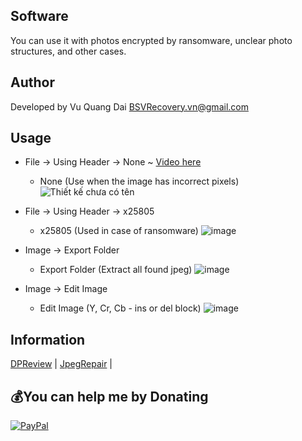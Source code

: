 ## Software
You can use it with photos encrypted by ransomware, unclear photo structures, and other cases.

## Author
Developed by Vu Quang Dai <BSVRecovery.vn@gmail.com>

## Usage
- File -> Using Header -> None ~ [Video here](https://www.youtube.com/watch?v=0OUbORvWM_k)
  - None (Use when the image has incorrect pixels)
![Thiết kế chưa có tên](https://github.com/VQD-BSV/FreeTool/assets/127699283/5ac152b6-e02e-4a8e-a11e-5746db106c81)

- File -> Using Header -> x25805
  - x25805 (Used in case of ransomware)
![image](https://github.com/VQD-BSV/RecoveryJpeg/assets/127699283/f5ce67bf-cf5e-4fc0-be63-7f1bac02c762)

- Image -> Export Folder
  - Export Folder (Extract all found jpeg)
![image](https://github.com/VQD-BSV/RecoveryJpeg/assets/127699283/a6c26bdb-e499-4b67-b73a-033f684c9dfb)

- Image -> Edit Image
  - Edit Image (Y, Cr, Cb - ins or del block)
![image](https://github.com/VQD-BSV/RecoveryJpeg/assets/127699283/bf86bfa1-cf24-49dc-800c-2290e8a2f76b)


## Information
[DPReview](https://www.dpreview.com/products/canon/slrs/canon_eos5dmkiv/sample-photos) | [JpegRepair](https://github.com/dmahurin/jpegrepair) | 

## 💰You can help me by Donating
[![PayPal](https://img.shields.io/badge/PayPal-00457C?style=for-the-badge&logo=paypal&logoColor=white)](https://paypal.me/BSVPay)
